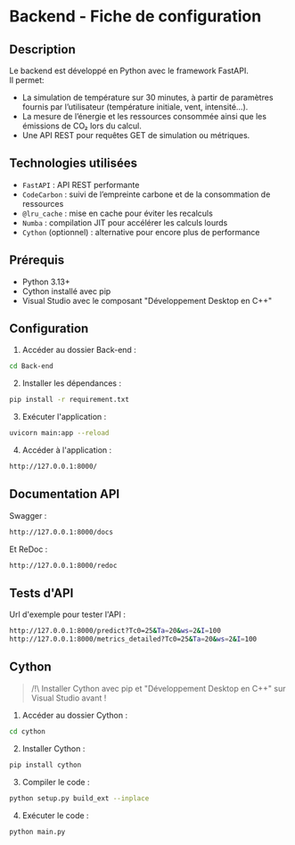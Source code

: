 # Backend - Fiche de configuration 

## Description

Le backend est développé en Python avec le framework FastAPI.  
Il permet:  
- La simulation de température sur 30 minutes, à partir de paramètres fournis par l’utilisateur (température initiale, vent, intensité…).  
- La mesure de l’énergie et les ressources consommée ainsi que les émissions de CO₂ lors du calcul.  
- Une API REST pour requêtes GET de simulation ou métriques.  

##  Technologies utilisées
- `FastAPI` : API REST performante
- `CodeCarbon` : suivi de l’empreinte carbone et de la consommation de ressources
- `@lru_cache` : mise en cache pour éviter les recalculs
- `Numba` : compilation JIT pour accélérer les calculs lourds
- `Cython` (optionnel) : alternative pour encore plus de performance

## Prérequis
- Python 3.13+
- Cython installé avec pip
- Visual Studio avec le composant "Développement Desktop en C++"

## Configuration

1. Accéder au dossier Back-end :  
```bash
cd Back-end
```

2. Installer les dépendances :
```bash
pip install -r requirement.txt
``` 

3. Exécuter l'application :  
```bash
uvicorn main:app --reload
``` 

4. Accéder à l'application :  
```bash
http://127.0.0.1:8000/
```

## Documentation API
Swagger :
```bash
http://127.0.0.1:8000/docs
```

Et ReDoc :

```bash
http://127.0.0.1:8000/redoc
```

## Tests d'API

Url d'exemple pour tester l'API :  
```bash
http://127.0.0.1:8000/predict?Tc0=25&Ta=20&ws=2&I=100
http://127.0.0.1:8000/metrics_detailed?Tc0=25&Ta=20&ws=2&I=100
```

## Cython

> /!\ Installer Cython avec pip et "Développement Desktop en C++" sur Visual Studio avant !

1. Accéder au dossier Cython :  
```bash
cd cython
```

2. Installer Cython :  
```bash
pip install cython
```

3. Compiler le code :  
```bash
python setup.py build_ext --inplace
```

4. Exécuter le code :  
```bash
python main.py
```
